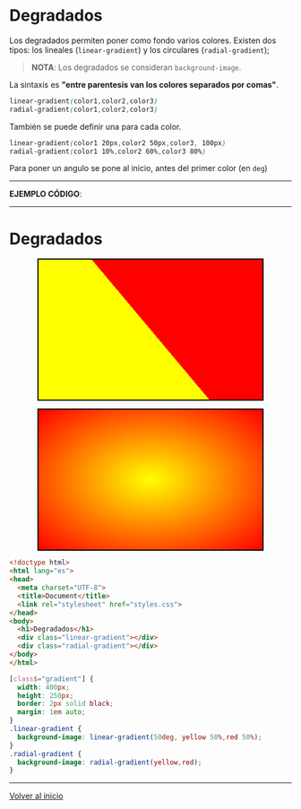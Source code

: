 # Degradados

Los degradados permiten poner como fondo varios colores. Existen dos tipos: los lineales (`linear-gradient`) y los circulares (`radial-gradient`);

> **NOTA**: Los degradados se consideran `background-image`.

La sintaxis es **"entre parentesis van los colores separados por comas"**.

```css
linear-gradient(color1,color2,color3)
radial-gradient(color1,color2,color3)
```

También se puede definir una para cada color.

```css
linear-gradient(color1 20px,color2 50px,color3, 100px)
radial-gradient(color1 10%,color2 60%,color3 80%)
```

Para poner un angulo se pone al inicio, antes del primer color (en `deg`)

---------------------------------------------------------------------------

**EJEMPLO CÓDIGO**: 

---------------------------------------------------------------------------

<h1>Degradados</h1>
<div class="linear-gradient" style="width: 400px; height: 250px; border: 2px solid black; margin: 1em auto; background-image: linear-gradient(50deg, yellow 50%,red 50%);"></div>
<div class="radial-gradient" style="width: 400px; height: 250px; border: 2px solid black; margin: 1em auto; background-image: radial-gradient(yellow,red); "></div>

```html
<!doctype html>
<html lang="es">
<head>
  <meta charset="UTF-8">
  <title>Document</title>
  <link rel="stylesheet" href="styles.css">
</head>
<body>
  <h1>Degradados</h1>
  <div class="linear-gradient"></div>
  <div class="radial-gradient"></div>
</body>
</html>
```
```css
[class$="gradient"] {
  width: 400px;
  height: 250px;
  border: 2px solid black;
  margin: 1em auto;
}
.linear-gradient {
  background-image: linear-gradient(50deg, yellow 50%,red 50%); 
}
.radial-gradient {
  background-image: radial-gradient(yellow,red); 
}
```

---------------------------------------------------------------------------

[Volver al inicio](#-Degradados)